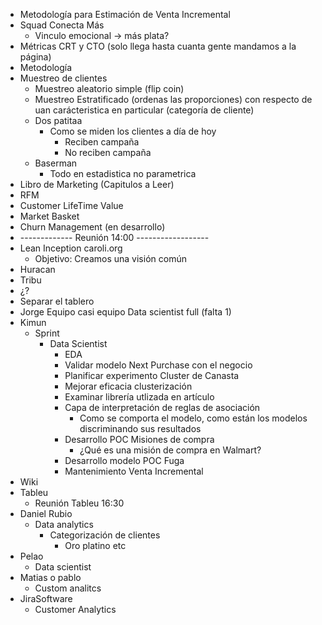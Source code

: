   * Metodología para Estimación de Venta Incremental
  * Squad Conecta Más
    * Vinculo emocional -> más plata?
  * Métricas CRT y CTO (solo llega hasta cuanta gente mandamos a la página)
  * Metodología 
  * Muestreo de clientes
    * Muestreo aleatorio simple (flip coin)
    * Muestreo Estratificado (ordenas las proporciones) con respecto de uan carácteristica en particular (categoría de cliente)
    * Dos patitaa
      * Como se miden los clientes a día de hoy
        * Reciben campaña
        * No reciben campaña
    * Baserman 
      * Todo en estadistica no parametrica
  * Libro de Marketing (Capitulos a Leer)
  * RFM
  * Customer LifeTime Value
  * Market Basket
  * Churn Management (en desarrollo) 
  * ------------- Reunión 14:00 ------------------
  * Lean Inception caroli.org
    * Objetivo: Creamos una visión común
  * Huracan
  * Tribu
  * ¿?
  * Separar el tablero
  * Jorge Equipo casi equipo Data scientist full (falta 1)
  * Kimun
    * Sprint
      * Data Scientist
        * EDA
        * Validar modelo Next Purchase con el negocio
        * Planificar experimento Cluster de Canasta
        * Mejorar eficacia clusterización
        * Examinar librería utlizada en artículo
        * Capa de interpretación de reglas de asociación
          * Como se comporta el modelo, como están los modelos discriminando sus resultados
        * Desarrollo POC Misiones de compra
          * ¿Qué es una misión de compra en Walmart?
        * Desarrollo modelo POC Fuga
        * Mantenimiento Venta Incremental
  * Wiki
  * Tableu
    * Reunión Tableu 16:30
  * Daniel Rubio
    * Data analytics
      * Categorización de clientes
        * Oro platino etc
  * Pelao
    * Data scientist
  * Matias o pablo
    * Custom analitcs
  * JiraSoftware
    * Customer Analytics